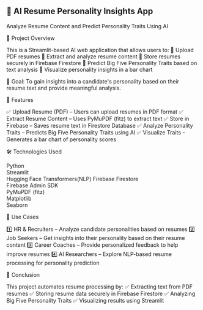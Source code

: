 ## 📄 AI Resume Personality Insights App


Analyze Resume Content and Predict Personality Traits Using AI


🌟 Project Overview

This is a Streamlit-based AI web application that allows users to:
🔹 Upload PDF resumes
🔹 Extract and analyze resume content
🔹 Store resumes securely in Firebase Firestore
🔹 Predict Big Five Personality Traits based on text analysis
🔹 Visualize personality insights in a bar chart

🎯 Goal: To gain insights into a candidate's personality based on their resume text and provide meaningful analysis.


🚀 Features

✅ Upload Resume (PDF) – Users can upload resumes in PDF format
✅ Extract Resume Content – Uses PyMuPDF (fitz) to extract text
✅ Store in Firebase – Saves resume text in Firestore Database
✅ Analyze Personality Traits – Predicts Big Five Personality Traits using AI
✅ Visualize Traits – Generates a bar chart of personality scores


🛠 Technologies Used

Python	
Streamlit	
Hugging Face Transformers(NLP)
Firebase Firestore	
Firebase Admin SDK	
PyMuPDF (fitz)	
Matplotlib	
Seaborn


📌 Use Cases

1️⃣ HR & Recruiters – Analyze candidate personalities based on resumes
2️⃣ Job Seekers – Get insights into their personality based on their resume content
3️⃣ Career Coaches – Provide personalized feedback to help improve resumes
4️⃣ AI Researchers – Explore NLP-based resume processing for personality prediction


📢 Conclusion

This project automates resume processing by:
✅ Extracting text from PDF resumes
✅ Storing resume data securely in Firebase Firestore
✅ Analyzing Big Five Personality Traits
✅ Visualizing results using Streamlit


